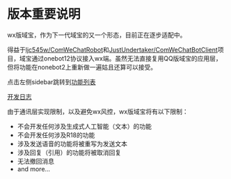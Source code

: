 # 版本重要说明

wx版域宝，作为下一代域宝的又一个形态，目前正在逐步适配中。

得益于[ljc545w/ComWeChatRobot](https://github.com/ljc545w/ComWeChatRobot)和[JustUndertaker/ComWeChatBotClient](https://github.com/JustUndertaker/ComWeChatBotClient)项目，域宝通过onebot12协议接入wx端。虽然无法直接复用QQ版域宝的应用层，但将功能在nonebot2上重新做一遍姑且还算可以接受。

点击左侧sidebar跳转到[功能列表](/wx/manual)  

[开发日志](/wx/log)  

由于通讯层实现限制，以及避免wx风控，wx版域宝将有以下限制：
- 不会开发任何涉及生成式人工智能（文本）的功能
- 不会开发任何涉及R18的功能
- 涉及发送语音的功能将被重写为发送文本
- 涉及回复（引用）的功能将被取消回复
- 无法撤回消息
- and more...